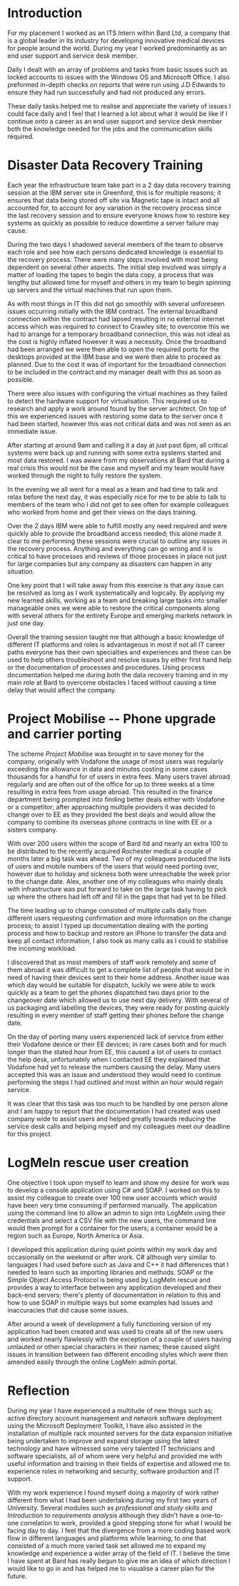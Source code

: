 # Introduction

For my placement I worked as an ITS Intern within Bard Ltd, a company that is a global leader in its industry for developing innovative medical devices for people around the world. During my year I worked predominantly as an end user support and service desk member.

Daily I dealt with an array of problems and tasks from basic issues such as locked accounts to issues with the Windows OS and Microsoft Office. I also preformed in-depth checks on reports that were run using J.D Edwards to ensure they had run successfully and had not produced any errors.

These daily tasks helped me to realise and appreciate the variety of issues I could face daily and I feel that I learned a lot about what it would be like if I continue onto a career as an end user support and service desk member both the knowledge needed for the jobs and the communication skills required.

# Disaster Data Recovery Training

Each year the infrastructure team take part in a 2 day data recovery training session at the IBM server site in Greenford, this is for multiple reasons; it ensures that data being stored off site via Magnetic tape is intact and all accounted for, to account for any variation in the recovery process since the last recovery session and to ensure everyone knows how to restore key systems as quickly as possible to reduce downtime a server failure may cause.

During the two days I shadowed several members of the team to observe each role and see how each persons dedicated knowledge is essential to the recovery process. There were many steps involved with most being dependent on several other aspects. The initial step involved was simply a matter of loading the tapes to begin the data copy, a process that was lengthy but allowed time for myself and others in my team to begin spinning up servers and the virtual machines that run upon them.

As with most things in IT this did not go smoothly with several unforeseen issues occurring initially with the IBM contract. The external broadband connection within the contract had lapsed resulting in no external internet access which was required to connect to Crawley site; to overcome this we had to arrange for a temporary broadband connection, this was not ideal as the cost is highly inflated however it was a necessity. Once the broadband had been arranged we were then able to open the required ports for the desktops provided at the IBM base and we were then able to proceed as planned. Due to the cost it was of important for the broadband connection to be included in the contract and my manager dealt with this as soon as possible.

There were also issues with configuring the virtual machines as they failed to detect the hardware support for virtualisation. This required us to research and apply a work around found by the server architect. On top of this we experienced issues with restoring some data to the server once it had been started, however this was not critical data and was not seen as an immediate issue.

After starting at around 9am and calling it a day at just past 6pm, all critical systems were back up and running with some extra systems started and most data restored. I was aware from my observations at Bard that during a real crisis this would not be the case and myself and my team would have worked through the night to fully restore the system.

In the evening we all went for a meal as a team and had time to talk and relax before the next day, it was especially nice for me to be able to talk to members of the team who I did not get to see often for example colleagues who worked from home and get their views on the days training.

Over the 2 days IBM were able to fulfill mostly any need required and were quickly able to provide the broadband access needed; this alone made it clear to me performing these sessions were crucial to outline any issues in the recovery process. Anything and everything can go wrong and it is critical to have processes and reviews of those processes in place not just for large companies but any company as disasters can happen in any situation.

One key point that I will take away from this exercise is that any issue can be resolved as long as I work systematically and logically. By applying my new learned skills, working as a team and breaking large tasks into smaller manageable ones we were able to restore the critical components along with several others for the entirety Europe and emerging markets network in just one day.

Overall the training session taught me that although a basic knowledge of different IT platforms and roles is advantageous in most if not all IT career paths everyone has their own specialties and experiences and these can be used to help others troubleshoot and resolve issues by either first hand help or the documentation of processes and procedures. Using process documentation helped me during both the data recovery training and in my main role at Bard to overcome obstacles I faced without causing a time delay that would affect the company.

# Project Mobilise -- Phone upgrade and carrier porting

The scheme *Project Mobilise* was brought in to save money for the company, originally with Vodafone the usage of most users was regularly exceeding the allowance in data and minutes costing in some cases thousands for a handful for of users in extra fees. Many users travel abroad regularly and are often out of the office for up to three weeks at a time resulting in extra fees from usage abroad. This resulted in the finance department being prompted into finding better deals either with Vodafone or a competitor; after approaching multiple providers it was decided to change over to EE as they provided the best deals and would allow the company to combine its overseas phone contracts in line with EE or a sisters company.

With over 200 users within the scope of Bard ltd and nearly an extra 100 to be distributed to the recently acquired Rochester medical a couple of months later a big task was ahead.  Two of my colleagues produced the lists of users and mobile numbers of the users that would need porting over, however due to holiday and sickness both were unreachable the week prior to the change date. Alex, another one of my colleagues who mainly deals with infrastructure was put forward to take on the large task having to pick up where the others had left off and fill in the gaps that had yet to be filled.

<!--Alex not having expected this extra workload and having his own work to contend with struggled. He was meant to be contacting users to provide details and to obtain dates suitable for transfers as well as checking whether staff would be able to collect their phones or if they would need them dispatching however time constraints made it difficult for him. I decided that I had to do something to help. !-->

The time leading up to change consisted of multiple calls daily from different users requesting confirmation and more information on the change process; to assist I typed up documentation dealing with the porting process and how to backup and restore an iPhone to transfer the data and keep all contact information, I also took as many calls as I could to stabilise the incoming workload.

I discovered that as most members of staff work remotely and some of them abroad it was difficult to get a complete list of people that would be in need of having their devices sent to their home address. Another issue was which day would be suitable for dispatch, luckily we were able to work quickly as a team to get the phones dispatched two days prior to the changeover date which allowed us to use next day delivery. With several of us packaging and labelling the devices, they were ready for posting quickly resulting in every member of staff getting their phones before the change date.

On the day of porting many users experienced lack of service from either their Vodafone device or their EE devices; in rare cases both and for much longer than the stated hour from EE, this caused a lot of users to contact the help desk, unfortunately when I contacted EE they explained that Vodafone had yet to release the numbers causing the delay. Many users accepted this was an issue and understood they would need to continue performing the steps I had outlined and most within an hour would regain service.

It was clear that this task was too much to be handled by one person alone and I am happy to report that the documentation I had created was used company wide to assist users and helped greatly towards reducing the service desk calls and helping myself and my colleagues meet our deadline for this project.

# LogMeIn rescue user creation

One objective I took upon myself to learn and show my desire for work was to develop a console application using C# and SOAP. I worked on this to assist my colleague to create over 100 new user accounts which would have been very time consuming if performed manually. The application using the command line to allow an admin to sign into LogMeIn using their credentials and select a CSV file with the new users, the command line would then prompt for a container for the users; a container would be a region such as Europe, North America or Asia.

I developed this application during quiet points within my work day and occasionally on the weekend or after work. C# although very similar to languages I had used before such as Java and C++ it had differences that I needed to learn such as importing libraries and methods. SOAP or the Simple Object Access Protocol is being used by LogMeIn rescue and provides a way to interface between any application developed and their back-end servers; there's plenty of documentation in relation to this and how to use SOAP in multiple ways but some examples had issues and inaccuracies that did cause some issues.

After around a week of development a fully functioning version of my application had been created and was used to create all of the new users and worked nearly flawlessly with the exception of a couple of users having umlauted or other special characters in their names; these caused slight issues in transition between two different encoding styles which were then amended easily through the online LogMeIn admin portal.

# Reflection

During my year I have experienced a multitude of new things such as; active directory account management and network software deployment using the Microsoft Deployment Toolkit, I have also assisted in the installation of multiple rack mounted servers for the data expansion initiative being undertaken to improve and expand storage using the latest technology and have witnessed some very talented IT technicians and software specialists, all of whom were very helpful and provided me with useful information and training in their fields of expertise and allowed me to experience roles in networking and security, software production and IT support.


With my work experience I found myself doing a majority of work rather different from what I had been undertaking during my first two years of University. Several modules such as *professional and study skills* and *Introduction to requirements analysis* although they didn't have a one-to-one correlation to work, provided a good stepping stone for what I would be facing day to day. I feel that the divergence from a more coding based work flow in different languages and platforms while learning, to one that consisted of a much more varied task set allowed me to expand my knowledge and experience a wider array of the field of IT. I believe the time I have spent at Bard has really begun to give me an idea of which direction I would like to go in and has helped me to visualise a career plan for the future.
